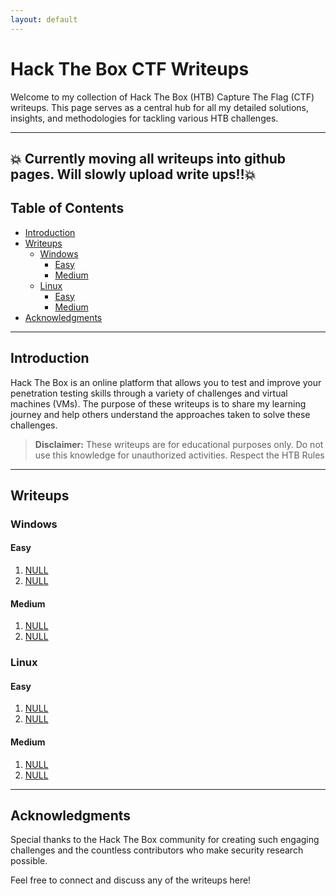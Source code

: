 ```yaml
---
layout: default
---
```


# Hack The Box CTF Writeups

Welcome to my collection of Hack The Box (HTB) Capture The Flag (CTF) writeups. This page serves as a central hub for all my detailed solutions, insights, and methodologies for tackling various HTB challenges.

---

## 💥 **Currently moving all writeups into github pages. Will slowly upload write ups‼️💥** 

## Table of Contents
- [Introduction](#introduction)
- [Writeups](#writeups)
  - [Windows](#windows)
    - [Easy](#windows-easy)
    - [Medium](#windows-medium)
  - [Linux](#linux)
    - [Easy](#linux-easy)
    - [Medium](#linux-medium)
- [Acknowledgments](#acknowledgments)

---

## Introduction
Hack The Box is an online platform that allows you to test and improve your penetration testing skills through a variety of challenges and virtual machines (VMs). The purpose of these writeups is to share my learning journey and help others understand the approaches taken to solve these challenges.

> **Disclaimer:** These writeups are for educational purposes only. Do not use this knowledge for unauthorized activities. Respect the HTB Rules

---

## Writeups

### Windows

#### Easy
1. [NULL](#)
2. [NULL](#)

#### Medium
1. [NULL](#)
2. [NULL](#)


### Linux

#### Easy
1. [NULL](#)
2. [NULL](#)

#### Medium
1. [NULL](#)
2. [NULL](#)

---

## Acknowledgments
Special thanks to the Hack The Box community for creating such engaging challenges and the countless contributors who make security research possible. 

Feel free to connect and discuss any of the writeups here!